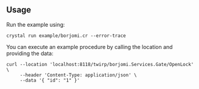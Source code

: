 ## Usage

Run the example using:

```
crystal run example/borjomi.cr --error-trace
```

You can execute an example procedure by calling the location and providing the data:

```
curl --location 'localhost:8118/twirp/borjomi.Services.Gate/OpenLock' \
     --header 'Content-Type: application/json' \
     --data '{ "id": "1" }'
```

